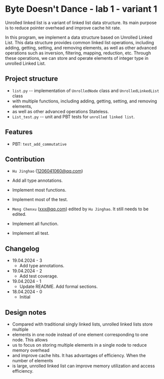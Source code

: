 # Byte Doesn't Dance - lab 1 - variant 1

Unrolled linked list is a variant of linked list data structure. Its
main purpose is to reduce pointer overhead and improve cache hit rate.

In this program, we implement a data structure based on Unrolled Linked List.
This data structure provides common linked list operations, including adding,
getting, setting, and removing elements, as well as other advanced operations
such as inversion, filtering, mapping, reduction, etc. Through these operations,
we can store and operate elements of integer type in unrolled Linked List.

## Project structure

- `list.py` -- implementation of `UnrolledNode` class and `UnrolledLinkedList` class
- with multiple functions, including adding, getting, setting, and removing elements,
- as well as other advanced operations
   Stateless.
- `List_test.py` -- unit and PBT tests for `unrolled linked list`.

## Features

- PBT: `test_add_commutative`

## Contribution

- `Hu Jinghao` (1206041060@qq.com)
- Add all type annotations.
- Implement most functions.
- Implement most of the test.

- `Meng Chenxu` (xxx@qq.com) edited by `Hu Jinghao`. It still needs to be edited.
- Implement all function.
- Implement all test.

## Changelog

- 19.04.2024 - 3
  - Add type annotations.
- 19.04.2024 - 2
  - Add test coverage.
- 19.04.2024 - 1
  - Update README. Add formal sections.
- 18.04.2024 - 0
  - Initial

## Design notes

- Compared with traditional singly linked lists, unrolled linked lists store multiple
- elements in one node instead of one element corresponding to one node. This allows
- us to focus on storing multiple elements in a single node to reduce memory overhead
- and improve cache hits. It has advantages of efficiency. When the number of elements
- is large, unrolled linked list can improve memory utilization and access efficiency.
